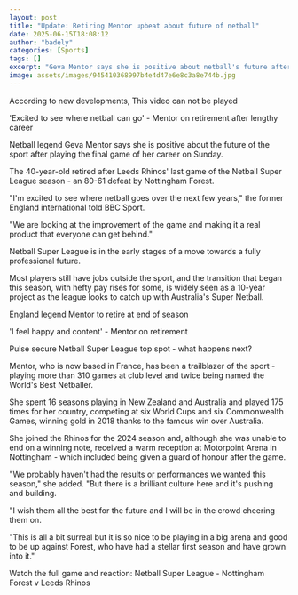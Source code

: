 ```yaml
---
layout: post
title: "Update: Retiring Mentor upbeat about future of netball"
date: 2025-06-15T18:08:12
author: "badely"
categories: [Sports]
tags: []
excerpt: "Geva Mentor says she is positive about netball's future after playing the final game of her glittering career."
image: assets/images/945410368997b4e4d47e6e8c3a8e744b.jpg
---
```


According to new developments, This video can not be played

'Excited to see where netball can go' - Mentor on retirement after lengthy career

Netball legend Geva Mentor says she is positive about the future of the sport after playing the final game of her career on Sunday.

The 40-year-old retired after Leeds Rhinos' last game of the Netball Super League season - an 80-61 defeat by Nottingham Forest.

"I'm excited to see where netball goes over the next few years," the former England international told BBC Sport.

"We are looking at the improvement of the game and making it a real product that everyone can get behind."

Netball Super League is in the early stages of a move towards a fully professional future.

Most players still have jobs outside the sport, and the transition that began this season, with hefty pay rises for some, is widely seen as a 10-year project as the league looks to catch up with Australia's Super Netball.

England legend Mentor to retire at end of season

'I feel happy and content' - Mentor on retirement  

Pulse secure Netball Super League top spot - what happens next?

Mentor, who is now based in France, has been a trailblazer of the sport - playing more than 310 games at club level and twice being named the World's Best Netballer.

She spent 16 seasons playing in New Zealand and Australia and played 175 times for her country, competing at six World Cups and six Commonwealth Games, winning gold in 2018 thanks to the famous win over Australia.

She joined the Rhinos for the 2024 season and, although she was unable to end on a winning note, received a warm reception at Motorpoint Arena in Nottingham - which included being given a guard of honour after the game.

"We probably haven't had the results or performances we wanted this season," she added. "But there is a brilliant culture here and it's pushing and building.

"I wish them all the best for the future and I will be in the crowd cheering them on.

"This is all a bit surreal but it is so nice to be playing in a big arena and good to be up against Forest, who have had a stellar first season and have grown into it."

Watch the full game and reaction: Netball Super League - Nottingham Forest v Leeds Rhinos

